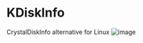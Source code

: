 # KDiskInfo
CrystalDiskInfo alternative for Linux
![image](https://github.com/edisionnano/KDiskInfo/assets/26039434/bad0bc79-9792-4f29-b6e4-8601055d8a5b)
